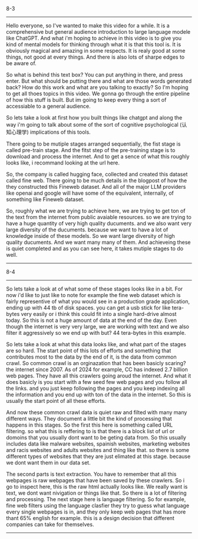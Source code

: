 8-3

--------------
Hello everyone, so I've wanted to make this video for a while. It is a comprehensive but general audience introduction to large language modele like ChatGPT. And what i'm hoping to achieve in this video is to give you kind of mental models for thinking through what it is that this tool is. It is obviously magical and amazing in some respects. It is realy good at some things, not good at every things. And there is also lots of sharpe edges to be aware of.

So what is behind this text box? You can put anything in there, and press enter. But what should be putting there and what are those words generated back? How do this work and what are you talking to exactly? So I'm hoping to get all thoes topics in this video. We gonna go through the entire pipeline of how this stuff is built. But im going to keep every thing a sort of accessiable to a general audience.

So lets take a look at first how you built things like chatgpt and along the way i'm going to talk about some of the sort of cognitive psychological (认知心理学) implications of this tools.

There going to be mutiple stages arranged sequentially, the fist stage is called pre-train stage. And the fitst step of the pre-training stage is to download and process the internet. And to get a sence of what this roughly looks like, i recommand looking at the url here.

So, the company is called hugging face, collected and created this dataset called fine web. There going to be much details in the blogpost of how the they constructed this Fineweb dataset.
And all of the major LLM providers like openai and google will have some of the equivalent, internally, of something like Fineweb dataset.

So, roughly what we are trying to achieve here, we are trying to get ton of the text from the internet from public avaiable resources. so we are trying to have a huge quantity of very high quality ducuments. and we also want very large diversity of the ducuments. because we want to have a lot of knowledge inside of these models. So we want large diversity of high quality ducuments. And we want many many of them. And achieveing these is quiet completed and as you can see here, it takes mutiple stages to do well. 

--------------

8-4

--------------

So lets take a look at of what some of these stages looks like in a bit. For now i'd like to just like to note for example the fine web dataset which is fairly representive of what you would see in a production grade application, ending up with 44 tb of disk spaces. you can get a usb stick for like tera-bytes very easily or i think this could fit into a single hard-drive almost today. So this is not a huge amount of data at the end of the day. Even though the internet is very very large, we are working with text and we also filter it aggressively so we end up with but? 44 tera-bytes in this example.

So lets take a look at what this data looks like, and what part of the stages are so hard. The start point of this lots of efforts and something that contributes most to the data by the end of it, is the data from common crawl. So common crawl is an orginazation that has been basicly scaring? the internet since 2007. As of 2024 for example, CC has indexed 2.7 billion web pages. They have all this crawlers going aroud the internet. And what it does basicly is you start with a few seed few web pages and you follow all the links. and you just keep following the pages and you keep indexing all the information and you end up with ton of the data in the internet. So this is usually the start point of all these efforts.

And now these common crawl data is quiet raw and filted with many many different ways. They document a little bit the kind of processing that happens in this stages. So the first this here is something called URL filtering. so what this is reffering to is that there is a block list of url or domoins that you usually dont want to be geting data from. So this usually includes data like malware websites, spainish websites, marketing websites and racis websites and adults websites and thing like that. so there is some different types of websites that they are just elimated at this stage. because we dont want them in our data set.

The second parts is text extraction. You have to remember that all this webpages is raw webpages that have been saved by these crawlers. So i go to inspect here, this is the raw html actually looks like.
We really want is text, we dont want nivigation or things like that. So there is a lot of filtering and processing.
The next stage here is language filtering. So for example, fine web filters using the language clasfier they try to guess what language every single webpages is in, and they only keep web pages that has more thant 65% english for example. this is a design decision that different companies can take for themselves.

--------------